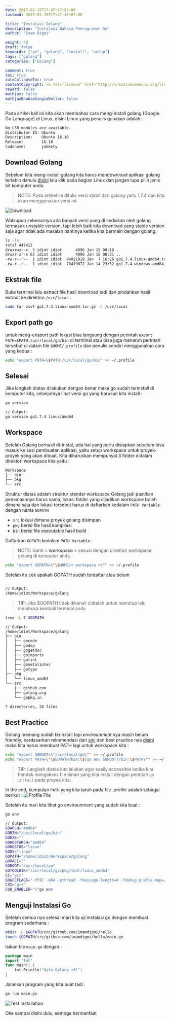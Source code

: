 ```yaml
---
date: 2017-01-15T17:47:17+07:00
lastmod: 2017-01-15T17:47:17+07:00

title: "Instalasi Golang"
description: "Instalasi Bahasa Pemrograman Go"
author: "Imam Digmi"

weight: 50
draft: false
keywords: ["go", "golang", "install", "setup"]
tags: ["golang"]
categories: ["GoLang"]

comment: true
toc: true
autoCollapseToc: true
contentCopyright: <a rel="license" href="http://creativecommons.org/licenses/by-nc-nd/4.0/">CC BY-NC-ND 4.0</a>
reward: false
mathjax: false
mathjaxEnableSingleDollar: false
---
```


Pada artikel kali ini kita akan membahas cara meng-install golang (Google Go Language) di Linux, disini Linux yang penulis gunakan adalah :<!--more-->
```bash
No LSB modules are available.
Distributor ID: Ubuntu
Description:    Ubuntu 16.10
Release:        16.10
Codename:       yakkety
```
## Download Golang

Sebelum kita meng-install golang kita harus mendownload aplikasi golang terlebih dahulu [disini](https://golang.org/dl/) lalu klik pada bagian Linux dan jangan lupa pilih jenis bit komputer anda.
> NOTE: Pada artikel ini ditulis versi stabil dari golang yaitu 1.7.4 dan kita akan menggunakan versi ini.

![Download](/images/instalasi-golang/download.png)

Walaupun sebenarnya ada banyak versi yang di sediakan oleh golang termasuk unstable version, tapi lebih baik kita download yang stable version saja agar tidak ada masalah nantinya ketika kita bermain dengan golang.
```bash
ls -la
total 447412
drwxrwxr-x  3 idiot idiot      4096 Jan 15 00:18 .
drwxr-xr-x 63 idiot idiot      4096 Jan 15 00:31 ..
-rw-r--r--  1 idiot idiot  84021919 Jan  7 16:26 go1.7.4.linux-amd64.tar.gz
-rw-r--r--  1 idiot idiot  76419072 Jan 14 23:52 go1.7.4.windows-amd64.msi
```
## Ekstrak file

Buka terminal lalu extract file hasil download tadi dan pindahkan hasil extract ke direktori `/usr/local` :
```bash
sudo tar zxvf go1.7.4.linux-amd64.tar.gz -C /usr/local
```

## Export path go

untuk meng-eksport path lokasi bisa langsung dengan perintah `export PATH=$PATH:/usr/local/go/bin` di terminal atau bisa juga menaruh perintah tersebut di dalam file `$HOME/.profile` dan penulis sendiri menggunakan cara yang kedua :
```bash
echo "export PATH=\$PATH:/usr/local/go/bin" >> ~/.profile
```

## Selesai

Jika langkah diatas dilakukan dengan benar maka go sudah terinstall di komputer kita, selanjutnya lihat versi go yang barusan kita install :
```bash
go version

// Output:
go version go1.7.4 linux/amd64
```

## Workspace

Setelah Golang berhasil di-instal, ada hal yang perlu disiapkan sebelum bisa masuk ke sesi pembuatan aplikasi, yaitu setup workspace untuk proyek-proyek yang akan dibuat. Kita diharuskan mempunyai 3 folder didalam direktori workspace kita yaitu :
```bash
Workspace
├── bin
├── pkg
└── src
```
Struktur diatas adalah struktur standar workspace Golang jadi pastikan penamaannya harus sama, lokasi folder yang dijadikan workspace boleh dimana saja dan lokasi tersebut harus di daftarkan kedalam `PATH Variable` dengan nama `GOPATH`
- `src` lokasi dimana proyek golang disimpan
- `pkg` berisi file hasil kompilasi
- `bin` berisi file executable hasil build

Daftarkan `GOPATH` kedalam `PATH Variable` :
> NOTE: Ganti < **workspace** > sesuai dengan direktori workspace golang di komputer anda.

```bash
echo "export GOPATH=\"\$HOME/< workspace >\"" >> ~/.profile
```
Setelah itu cek apakah GOPATH sudah terdaftar atau belum
```bash

// Output:
/home/idiot/Workspace/golang
```
> TIP: Jika $GOPATH tidak dikenali cobalah untuk menutup lalu membuka kembali terminal anda

```bash
tree -L 2 $GOPATH

// Output:
/home/idiot/Workspace/golang
├── bin
│   ├── gocode
│   ├── godep
│   ├── gogetdoc
│   ├── goimports
│   ├── golint
│   ├── gometalinter
│   ├── gotype
├── pkg
│   └── linux_amd64
└── src
    ├── github.com
    ├── golang.org
    └── gopkg.in

7 directories, 28 files
```

## Best Practice

Golang memang sudah terinstall tapi _envirounment_ nya masih belum friendly, berdasarkan rekomendasi dari [sini](https://golang.org/doc/code.html) dan best practice nya [disini](https://peter.bourgon.org/go-best-practices-2016/) maka kita harus membuat PATH lagi untuk workspace kita :
```bash
echo "export GOROOT=\"/usr/local/go\"" >> ~/.profile
echo "export PATH=\"\$GOPATH/bin:\$(go env GOROOT)/bin:\$PATH\"" >> ~/.profile
```
> TIP: Langkah diatas kita lalukan agar easily accessible ketika kita hendak mengakses file binari yang kita install dengan perintah `go install` pada proyek kita.

In the end, kumpulan `PATH` yang kita taruh pada file .profile adalah sebagai berikut :
![Profile File](/images/instalasi-golang/profile-file.png)

Setelah itu mari kita lihat go envirounment yang sudah kita buat :
```bash
go env

// Output:
GOARCH="amd64"
GOBIN="/usr/local/go/bin"
GOEXE=""
GOHOSTARCH="amd64"
GOHOSTOS="linux"
GOOS="linux"
GOPATH="/home/idiot/Workspace/golang"
GORACE=""
GOROOT="/usr/local/go"
GOTOOLDIR="/usr/local/go/pkg/tool/linux_amd64"
CC="gcc"
GOGCCFLAGS="-fPIC -m64 -pthread -fmessage-length=0 -fdebug-prefix-map=/tmp/go-build688917244=/tmp/go-build -gno-record-gcc-switches"
CXX="g++"
CGO_ENABLED="1"go env
```

## Menguji Instalasi Go

Setelah semua nya selesai mari kita uji instalasi go dengan membuat program sederhana :
```bash
mkdir -p $GOPATH/src/github.com/imamdigmi/hello
touch $GOPATH/src/github.com/imamdigmi/hello/main.go
```
Isikan file `main.go` dengan :
```go
package main
import "fmt"
func main() {
    fmt.Println("Halo Golang <3!")
}
```
Jalankan program yang kita buat tadi :
```bash
go run main.go
```
![Test Installation](/images/instalasi-golang/test-installation.png)

Oke sampai disini dulu, semoga bermanfaat
